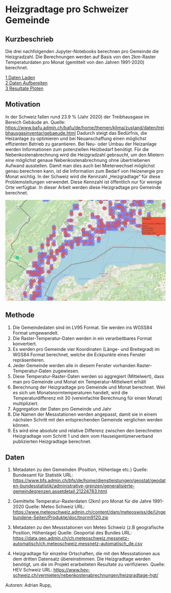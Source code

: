 # Heizgradtage pro Schweizer Gemeinde

## Kurzbeschrieb
Die drei nachfolgenden Jupyter-Notebooks berechnen pro Gemeinde die Heizgradzahl. Die Berechnungen werden auf Basis von den 2km-Raster Temperaturdaten pro Monat (gemittelt von den Jahren 1991-2020) berechnet.<br>

[1 Daten Laden](/1_DatenLaden.ipynb)<br>
[2 Daten Aufbereiten](2_DatenAufbereiten.ipynb)<br>
[3 Resultate Ploten](4_Resultate_Ploten.ipynb)

## Motivation
In der Schweiz fallen rund 23.9 % (Jahr 2020) der Treibhausgase im Bereich Gebäude an. Quelle: https://www.bafu.admin.ch/bafu/de/home/themen/klima/zustand/daten/treibhausgasinventar/gebaeude.html
Dadurch steigt das Bedürfnis, die Heizanlage zu optimieren und bei Neuanschaffung einen möglichst effizienten Betrieb zu garantieren. Bei Neu- oder Umbau der Heizanlage werden Informationen zum potenziellen Heizbedarf benötigt.
Für die Nebenkostenabrechnung wird die Heizgradzahl gebraucht, um den Mietern eine möglichst genaue Nebenkostenabrechnung ohne übertriebenen Aufwand ausstellen. Damit man dies auch bei Mieterwechsel möglichst genau berechnen kann, ist die Information zum Bedarf von Heizenergie pro Monat wichtig. 
In der Schweiz wird die Kennzahl „Heizgradtage“ für diese Problemstellungen verwendet. Diese Kennzahl ist öffentlich nur für wenige Orte verfügbar. In dieser Arbeit werden diese Heizgradtage pro Gemeinde berechnet. 

![Heizgradtage pro Gemeinde](/data/plot.png?raw=true "Heizgradtage pro Gemeinde")

## Methode
1.	Die Gemeindedaten sind im LV95 Format. Sie werden ins WGSS84 Format umgewandelt.
2.	Die Raster-Temperatur-Daten werden in ein verarbeitbares Format konvertiert.
3.	Es werden pro Gemeinde vier Koordinaten (Länge- und Breitegrad) im WGS84 Format berechnet, welche die Eckpunkte eines Fenster repräsentieren. 
4.	Jeder Gemeinde werden alle in diesem Fenster vorhanden Raster-Temperatur-Daten zugewiesen.
5.	Diese Temperatur-Raster-Daten werden so aggregiert (Mittelwert), dass man pro Gemeinde und Monat ein Temperatur-Mittelwert erhält
6.	Berechnung der Heizgradtage pro Gemeinde und Monat berechnet. Weil es sich um Monatsnormtemperaturen handelt, wird die Temperaturdifferenz mit 30 (vereinfachte Berechnung für einen Monat) multipliziert.
7.	Aggregation der Daten pro Gemeinde und Jahr
8.	Die Namen der Messstationen werden angepasst, damit sie in einem nächsten Schritt mit den entsprechenden Gemeinde verglichen werden können.
9.	Es wird eine absolute und relative Differenz zwischen den berechneten Heizgradtage vom Schritt 1 und dem vom Hauseigentümerverband publizierten Heizgradtage berechnet.


## Daten
1. Metadaten zu den Gemeinden (Position, Höhenlage etc.)
Quelle: Bundesamt für Statistik
URL: https://www.bfs.admin.ch/bfs/de/home/dienstleistungen/geostat/geodaten-bundesstatistik/administrative-grenzen/generalisierte-gemeindegrenzen.assetdetail.21224783.html

2. Gemittelte Temperatur-Rasterdaten (2km) pro Monat für die Jahre 1991-2020
Quelle: Meteo Schweiz
URL: https://www.meteoschweiz.admin.ch/content/dam/meteoswiss/de/Ungebundene-Seiten/Produkte/doc/tnorm9120.zip​

3. Metadaten zu den Messstationen von Meteo Schweiz (z.B geografische Position, Höhenlage)​
Quelle: Geoportal des Bundes
URL: https://data.geo.admin.ch/ch.meteoschweiz.messnetz-automatisch/ch.meteoschweiz.messnetz-automatisch_de.csv​

4. Heizgradtage für einzelne Ortschaften, die mit den Messstationen aus dem dritten Datensatz übereinstimmen. Die Heizgradtage werden benötigt, um die im Projekt erarbeiteten Resultate zu verifizieren.
Quelle: HEV Schweiz
URL: https://www.hev-schweiz.ch/vermieten/nebenkostenabrechnungen/heizgradtage-hgt/

Autoren:
Adrian Rupp, 
